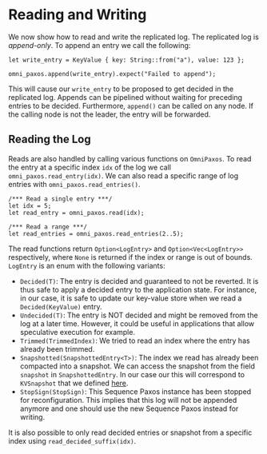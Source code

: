 # Reading and Writing
We now show how to read and write the replicated log. The replicated log is *append-only*. To append an entry we call the following:

```rust,edition2018,no_run,noplaypen
let write_entry = KeyValue { key: String::from("a"), value: 123 };

omni_paxos.append(write_entry).expect("Failed to append");
```

This will cause our `write_entry` to be proposed to get decided in the replicated log. Appends can be pipelined without waiting for preceding entries to be decided. Furthermore, `append()` can be called on any node. If the calling node is not the leader, the entry will be forwarded. 

## Reading the Log
Reads are also handled by calling various functions on `OmniPaxos`. To read the entry at a specific index `idx` of the log we call `omni_paxos.read_entry(idx)`. We can also read a specific range of log entries with `omni_paxos.read_entries()`. 

```rust,edition2018,no_run,noplaypen
/*** Read a single entry ***/
let idx = 5;
let read_entry = omni_paxos.read(idx);

/*** Read a range ***/
let read_entries = omni_paxos.read_entries(2..5);
``` 

The read functions return `Option<LogEntry>` and `Option<Vec<LogEntry>>` respectively, where `None` is returned if the index or range is out of bounds. `LogEntry` is an enum with the following variants:
- `Decided(T)`: The entry is decided and guaranteed to not be reverted. It is thus safe to apply a decided entry to the application state. For instance, in our case, it is safe to update our key-value store when we read a `Decided(KeyValue)` entry.
- `Undecided(T)`: The entry is NOT decided and might be removed from the log at a later time. However, it could be useful in applications that allow speculative execution for example.
- `Trimmed(TrimmedIndex)`: We tried to read an index where the entry has already been trimmed. 
- `Snapshotted(SnapshottedEntry<T>)`: The index we read has already been compacted into a snapshot. We can access the snapshot from the field `snapshot` in `SnapshottedEntry`. In our case our this will correspond to `KVSnapshot` that we defined [here](../compaction.md).
- `StopSign(StopSign)`: This Sequence Paxos instance has been stopped for reconfiguration. This implies that this log will not be appended anymore and one should use the new Sequence Paxos instead for writing.

It is also possible to only read decided entries or snapshot from a specific index using `read_decided_suffix(idx)`.



